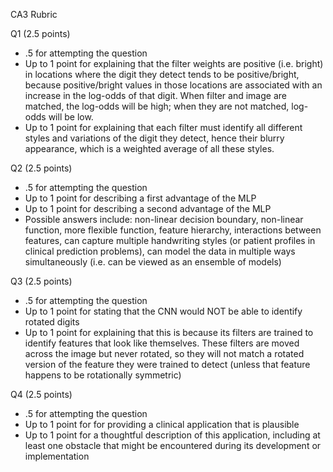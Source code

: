 CA3 Rubric

Q1 (2.5 points)
- .5 for attempting the question
- Up to 1 point for explaining that the filter weights are positive (i.e. bright) in locations where the digit they detect tends to be positive/bright, because positive/bright values in those locations are associated with an increase in the log-odds of that digit. When filter and image are matched, the log-odds will be high; when they are not matched, log-odds will be low.
- Up to 1 point for explaining that each filter must identify all different styles and variations of the digit they detect, hence their blurry appearance, which is a weighted average of all these styles.

Q2 (2.5 points)
- .5 for attempting the question
- Up to 1 point for describing a first advantage of the MLP
- Up to 1 point for describing a second advantage of the MLP
- Possible answers include: non-linear decision boundary, non-linear function, more flexible function, feature hierarchy, interactions between features, can capture multiple handwriting styles (or patient profiles in clinical prediction problems), can model the data in multiple ways simultaneously (i.e. can be viewed as an ensemble of models)

Q3 (2.5 points)
- .5 for attempting the question
- Up to 1 point for stating that the CNN would NOT be able to identify rotated digits
- Up to 1 point for explaining that this is because its filters are trained to identify features that look like themselves. These filters are moved across the image but never rotated, so they will not match a rotated version of the feature they were trained to detect (unless that feature happens to be rotationally symmetric)

Q4 (2.5 points)
- .5 for attempting the question
- Up to 1 point for for providing a clinical application that is plausible
- Up to 1 point for a thoughtful description of this application, including at least one obstacle that might be encountered during its development or implementation